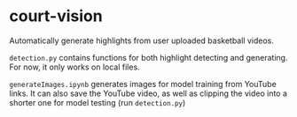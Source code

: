 # court-vision
Automatically generate highlights from user uploaded basketball videos.

`detection.py` contains functions for both highlight detecting and generating. For now, it only works on local files.   
 
`generateImages.ipynb` generates images for model training from YouTube links. It can also save the YouTube video, as well as clipping the video into a shorter one for model testing (run `detection.py`)   

